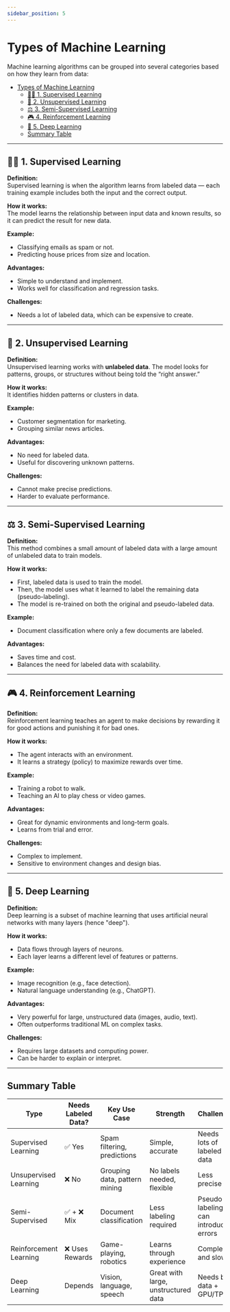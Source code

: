 ```yaml
---
sidebar_position: 5
---
```


# Types of Machine Learning

Machine learning algorithms can be grouped into several categories based on how they learn from data:

- [Types of Machine Learning](#types-of-machine-learning)
  - [🧑‍🏫 1. Supervised Learning](#-1-supervised-learning)
  - [🧩 2. Unsupervised Learning](#-2-unsupervised-learning)
  - [⚖️ 3. Semi-Supervised Learning](#️-3-semi-supervised-learning)
  - [🎮 4. Reinforcement Learning](#-4-reinforcement-learning)
  - [🧠 5. Deep Learning](#-5-deep-learning)
  - [Summary Table](#summary-table)

---

## 🧑‍🏫 1. Supervised Learning

**Definition:**  
Supervised learning is when the algorithm learns from labeled data — each training example includes both the input and the correct output.

**How it works:**  
The model learns the relationship between input data and known results, so it can predict the result for new data.

**Example:**  
- Classifying emails as spam or not.
- Predicting house prices from size and location.

**Advantages:**
- Simple to understand and implement.
- Works well for classification and regression tasks.

**Challenges:**
- Needs a lot of labeled data, which can be expensive to create.

---

## 🧩 2. Unsupervised Learning

**Definition:**  
Unsupervised learning works with **unlabeled data**. The model looks for patterns, groups, or structures without being told the “right answer.”

**How it works:**  
It identifies hidden patterns or clusters in data.

**Example:**  
- Customer segmentation for marketing.
- Grouping similar news articles.

**Advantages:**
- No need for labeled data.
- Useful for discovering unknown patterns.

**Challenges:**
- Cannot make precise predictions.
- Harder to evaluate performance.

---

## ⚖️ 3. Semi-Supervised Learning

**Definition:**  
This method combines a small amount of labeled data with a large amount of unlabeled data to train models.

**How it works:**  
- First, labeled data is used to train the model.
- Then, the model uses what it learned to label the remaining data (pseudo-labeling).
- The model is re-trained on both the original and pseudo-labeled data.

**Example:**  
- Document classification where only a few documents are labeled.

**Advantages:**
- Saves time and cost.
- Balances the need for labeled data with scalability.

---

## 🎮 4. Reinforcement Learning

**Definition:**  
Reinforcement learning teaches an agent to make decisions by rewarding it for good actions and punishing it for bad ones.

**How it works:**  
- The agent interacts with an environment.
- It learns a strategy (policy) to maximize rewards over time.

**Example:**  
- Training a robot to walk.
- Teaching an AI to play chess or video games.

**Advantages:**
- Great for dynamic environments and long-term goals.
- Learns from trial and error.

**Challenges:**
- Complex to implement.
- Sensitive to environment changes and design bias.

---

## 🧠 5. Deep Learning

**Definition:**  
Deep learning is a subset of machine learning that uses artificial neural networks with many layers (hence "deep").

**How it works:**  
- Data flows through layers of neurons.
- Each layer learns a different level of features or patterns.

**Example:**  
- Image recognition (e.g., face detection).
- Natural language understanding (e.g., ChatGPT).

**Advantages:**
- Very powerful for large, unstructured data (images, audio, text).
- Often outperforms traditional ML on complex tasks.

**Challenges:**
- Requires large datasets and computing power.
- Can be harder to explain or interpret.

---

## Summary Table

| Type                   | Needs Labeled Data? | Key Use Case                  | Strength                            | Challenge                            |
| ---------------------- | ------------------- | ----------------------------- | ----------------------------------- | ------------------------------------ |
| Supervised Learning    | ✅ Yes               | Spam filtering, predictions   | Simple, accurate                    | Needs lots of labeled data           |
| Unsupervised Learning  | ❌ No                | Grouping data, pattern mining | No labels needed, flexible          | Less precise                         |
| Semi-Supervised        | ✅ + ❌ Mix           | Document classification       | Less labeling required              | Pseudo-labeling can introduce errors |
| Reinforcement Learning | ❌ Uses Rewards      | Game-playing, robotics        | Learns through experience           | Complex and slow                     |
| Deep Learning          | Depends             | Vision, language, speech      | Great with large, unstructured data | Needs big data + GPU/TPU             |
